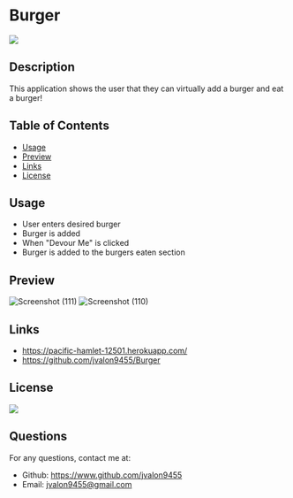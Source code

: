 # Burger


![](https://img.shields.io/static/v1?label=MIT&message=GT-FT&color=critical)

## Description

This application shows the user that they can virtually add a burger and eat a burger!

## Table of Contents

* [Usage](#usage)
* [Preview](#preview)
* [Links](#links)
* [License](#license)

## Usage
- User enters desired burger
- Burger is added
- When "Devour Me" is clicked
- Burger is added to the burgers eaten section

## Preview

![Screenshot (111)](https://user-images.githubusercontent.com/68923647/95696338-ac01c180-0c08-11eb-997d-3b35a68c64fb.png)
![Screenshot (110)](https://user-images.githubusercontent.com/68923647/95696342-ae641b80-0c08-11eb-8601-1d747516a908.png)

## Links

- https://pacific-hamlet-12501.herokuapp.com/
- https://github.com/jvalon9455/Burger

## License

![](https://img.shields.io/static/v1?label=MIT&message=GT-FT&color=critical)

## Questions

For any questions, contact me at:

- Github: https://www.github.com/jvalon9455
- Email: jvalon9455@gmail.com
